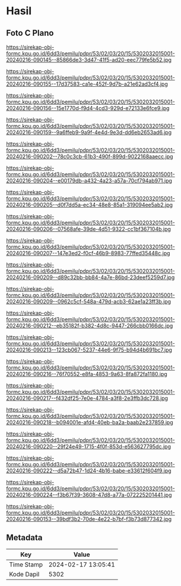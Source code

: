 # Hasil

## Foto C Plano

https://sirekap-obj-formc.kpu.go.id/6dd3/pemilu/pdpr/53/02/03/20/15/5302032015001-20240216-090145--85866de3-3d47-41f5-ad20-eec779fe5b52.jpg

https://sirekap-obj-formc.kpu.go.id/6dd3/pemilu/pdpr/53/02/03/20/15/5302032015001-20240216-090155--17d37583-ca1e-452f-9d7b-a21e62ad3cf4.jpg

https://sirekap-obj-formc.kpu.go.id/6dd3/pemilu/pdpr/53/02/03/20/15/5302032015001-20240216-090156--15e1770d-f9d4-4cd3-929d-e72133e6fce9.jpg

https://sirekap-obj-formc.kpu.go.id/6dd3/pemilu/pdpr/53/02/03/20/15/5302032015001-20240216-090159--9a6ffeb9-9a9f-4e4d-9e3d-dd6eb2653ad6.jpg

https://sirekap-obj-formc.kpu.go.id/6dd3/pemilu/pdpr/53/02/03/20/15/5302032015001-20240216-090202--78c0c3cb-61b3-490f-899d-9022168aaecc.jpg

https://sirekap-obj-formc.kpu.go.id/6dd3/pemilu/pdpr/53/02/03/20/15/5302032015001-20240216-090204--e00179db-a432-4a23-a57a-70cf794ab971.jpg

https://sirekap-obj-formc.kpu.go.id/6dd3/pemilu/pdpr/53/02/03/20/15/5302032015001-20240216-090205--d0f7dd5a-ec34-48e8-85a1-319094ee5ab2.jpg

https://sirekap-obj-formc.kpu.go.id/6dd3/pemilu/pdpr/53/02/03/20/15/5302032015001-20240216-090206--07568afe-39de-4d51-9322-cc1bf367104b.jpg

https://sirekap-obj-formc.kpu.go.id/6dd3/pemilu/pdpr/53/02/03/20/15/5302032015001-20240216-090207--147e3ed2-f0cf-46b9-8983-77ffed35448c.jpg

https://sirekap-obj-formc.kpu.go.id/6dd3/pemilu/pdpr/53/02/03/20/15/5302032015001-20240216-090209--d89c32bb-bb84-4a7e-86bd-23deef5259d7.jpg

https://sirekap-obj-formc.kpu.go.id/6dd3/pemilu/pdpr/53/02/03/20/15/5302032015001-20240216-090209--0962c5cf-548a-479d-acb3-62ae1a23ff3b.jpg

https://sirekap-obj-formc.kpu.go.id/6dd3/pemilu/pdpr/53/02/03/20/15/5302032015001-20240216-090212--eb35182f-b382-4d8c-9447-266cbb0166dc.jpg

https://sirekap-obj-formc.kpu.go.id/6dd3/pemilu/pdpr/53/02/03/20/15/5302032015001-20240216-090213--123cb067-5237-44e6-9f75-b94d4b691bc7.jpg

https://sirekap-obj-formc.kpu.go.id/6dd3/pemilu/pdpr/53/02/03/20/15/5302032015001-20240216-090216--76f70552-e8fa-4853-9a63-8fa872fa1180.jpg

https://sirekap-obj-formc.kpu.go.id/6dd3/pemilu/pdpr/53/02/03/20/15/5302032015001-20240216-090217--f432df25-7e0e-4784-a3f8-2e3ffb3dc728.jpg

https://sirekap-obj-formc.kpu.go.id/6dd3/pemilu/pdpr/53/02/03/20/15/5302032015001-20240216-090218--b094001e-afd4-40eb-ba2a-baab2e237859.jpg

https://sirekap-obj-formc.kpu.go.id/6dd3/pemilu/pdpr/53/02/03/20/15/5302032015001-20240216-090220--29f24e49-1715-4f0f-853d-e563627795dc.jpg

https://sirekap-obj-formc.kpu.go.id/6dd3/pemilu/pdpr/53/02/03/20/15/5302032015001-20240216-090222--d5a72b47-1d24-4b16-babe-e33612f604f9.jpg

https://sirekap-obj-formc.kpu.go.id/6dd3/pemilu/pdpr/53/02/03/20/15/5302032015001-20240216-090224--f3b67f39-3608-47d8-a77a-072225201441.jpg

https://sirekap-obj-formc.kpu.go.id/6dd3/pemilu/pdpr/53/02/03/20/15/5302032015001-20240216-090153--39bdf3b2-70de-4e22-b7bf-f3b73d877342.jpg


## Metadata

| Key        | Value               |
| ---------- | ------------------- |
| Time Stamp | 2024-02-17 13:05:41 |
| Kode Dapil | 5302                |



